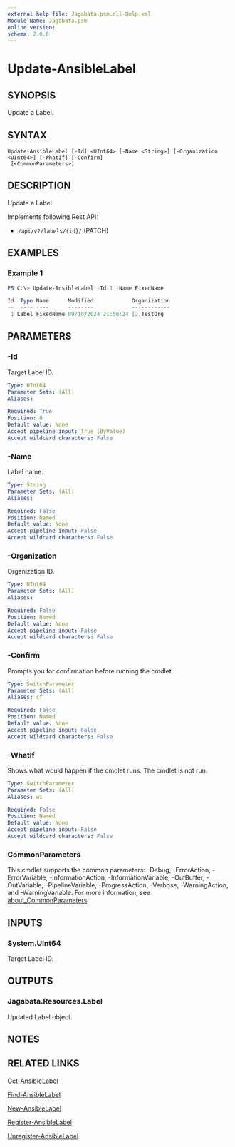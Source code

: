 ```yaml
---
external help file: Jagabata.psm.dll-Help.xml
Module Name: Jagabata.psm
online version:
schema: 2.0.0
---
```


# Update-AnsibleLabel

## SYNOPSIS
Update a Label.

## SYNTAX

```
Update-AnsibleLabel [-Id] <UInt64> [-Name <String>] [-Organization <UInt64>] [-WhatIf] [-Confirm]
 [<CommonParameters>]
```

## DESCRIPTION
Update a Label

Implements following Rest API:  
- `/api/v2/labels/{id}/` (PATCH)

## EXAMPLES

### Example 1
```powershell
PS C:\> Update-AnsibleLabel -Id 1 -Name FixedName

Id  Type Name      Modified            Organization
--  ---- ----      --------            ------------
 1 Label FixedName 09/10/2024 21:50:24 [2]TestOrg
```

## PARAMETERS

### -Id
Target Label ID.

```yaml
Type: UInt64
Parameter Sets: (All)
Aliases:

Required: True
Position: 0
Default value: None
Accept pipeline input: True (ByValue)
Accept wildcard characters: False
```

### -Name
Label name.

```yaml
Type: String
Parameter Sets: (All)
Aliases:

Required: False
Position: Named
Default value: None
Accept pipeline input: False
Accept wildcard characters: False
```

### -Organization
Organization ID.

```yaml
Type: UInt64
Parameter Sets: (All)
Aliases:

Required: False
Position: Named
Default value: None
Accept pipeline input: False
Accept wildcard characters: False
```

### -Confirm
Prompts you for confirmation before running the cmdlet.

```yaml
Type: SwitchParameter
Parameter Sets: (All)
Aliases: cf

Required: False
Position: Named
Default value: None
Accept pipeline input: False
Accept wildcard characters: False
```

### -WhatIf
Shows what would happen if the cmdlet runs.
The cmdlet is not run.

```yaml
Type: SwitchParameter
Parameter Sets: (All)
Aliases: wi

Required: False
Position: Named
Default value: None
Accept pipeline input: False
Accept wildcard characters: False
```

### CommonParameters
This cmdlet supports the common parameters: -Debug, -ErrorAction, -ErrorVariable, -InformationAction, -InformationVariable, -OutBuffer, -OutVariable, -PipelineVariable, -ProgressAction, -Verbose, -WarningAction, and -WarningVariable. For more information, see [about_CommonParameters](http://go.microsoft.com/fwlink/?LinkID=113216).

## INPUTS

### System.UInt64
Target Label ID.

## OUTPUTS

### Jagabata.Resources.Label
Updated Label object.

## NOTES

## RELATED LINKS

[Get-AnsibleLabel](Get-AnsibleLabel.md)

[Find-AnsibleLabel](Find-AnsibleLabel.md)

[New-AnsibleLabel](New-AnsibleLabel.md)

[Register-AnsibleLabel](Register-AnsibleLabel.md)

[Unregister-AnsibleLabel](Unregister-AnsibleLabel.md)
